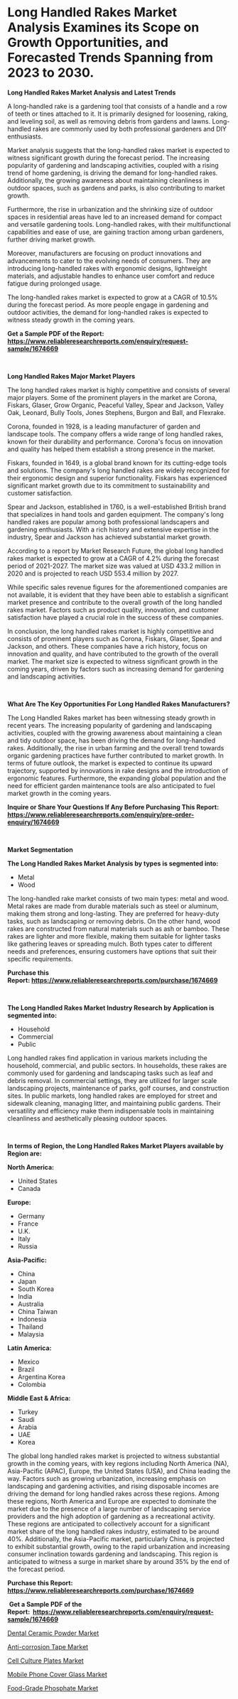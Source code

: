 <p><h1>Long Handled Rakes Market Analysis Examines its Scope on Growth Opportunities, and Forecasted Trends Spanning from 2023 to 2030.</h1></p><p><strong>Long Handled Rakes Market Analysis and Latest Trends</strong></p>
<p><p>A long-handled rake is a gardening tool that consists of a handle and a row of teeth or tines attached to it. It is primarily designed for loosening, raking, and leveling soil, as well as removing debris from gardens and lawns. Long-handled rakes are commonly used by both professional gardeners and DIY enthusiasts.</p><p>Market analysis suggests that the long-handled rakes market is expected to witness significant growth during the forecast period. The increasing popularity of gardening and landscaping activities, coupled with a rising trend of home gardening, is driving the demand for long-handled rakes. Additionally, the growing awareness about maintaining cleanliness in outdoor spaces, such as gardens and parks, is also contributing to market growth.</p><p>Furthermore, the rise in urbanization and the shrinking size of outdoor spaces in residential areas have led to an increased demand for compact and versatile gardening tools. Long-handled rakes, with their multifunctional capabilities and ease of use, are gaining traction among urban gardeners, further driving market growth.</p><p>Moreover, manufacturers are focusing on product innovations and advancements to cater to the evolving needs of consumers. They are introducing long-handled rakes with ergonomic designs, lightweight materials, and adjustable handles to enhance user comfort and reduce fatigue during prolonged usage.</p><p>The long-handled rakes market is expected to grow at a CAGR of 10.5% during the forecast period. As more people engage in gardening and outdoor activities, the demand for long-handled rakes is expected to witness steady growth in the coming years.</p></p>
<p><strong>Get a Sample PDF of the Report:&nbsp; <a href="https://www.reliableresearchreports.com/enquiry/request-sample/1674669">https://www.reliableresearchreports.com/enquiry/request-sample/1674669</a></strong></p>
<p>&nbsp;</p>
<p><strong>Long Handled Rakes Major Market Players</strong></p>
<p><p>The long handled rakes market is highly competitive and consists of several major players. Some of the prominent players in the market are Corona, Fiskars, Glaser, Grow Organic, Peaceful Valley, Spear and Jackson, Valley Oak, Leonard, Bully Tools, Jones Stephens, Burgon and Ball, and Flexrake.</p><p>Corona, founded in 1928, is a leading manufacturer of garden and landscape tools. The company offers a wide range of long handled rakes, known for their durability and performance. Corona's focus on innovation and quality has helped them establish a strong presence in the market.</p><p>Fiskars, founded in 1649, is a global brand known for its cutting-edge tools and solutions. The company's long handled rakes are widely recognized for their ergonomic design and superior functionality. Fiskars has experienced significant market growth due to its commitment to sustainability and customer satisfaction.</p><p>Spear and Jackson, established in 1760, is a well-established British brand that specializes in hand tools and garden equipment. The company's long handled rakes are popular among both professional landscapers and gardening enthusiasts. With a rich history and extensive expertise in the industry, Spear and Jackson has achieved substantial market growth.</p><p>According to a report by Market Research Future, the global long handled rakes market is expected to grow at a CAGR of 4.2% during the forecast period of 2021-2027. The market size was valued at USD 433.2 million in 2020 and is projected to reach USD 553.4 million by 2027.</p><p>While specific sales revenue figures for the aforementioned companies are not available, it is evident that they have been able to establish a significant market presence and contribute to the overall growth of the long handled rakes market. Factors such as product quality, innovation, and customer satisfaction have played a crucial role in the success of these companies.</p><p>In conclusion, the long handled rakes market is highly competitive and consists of prominent players such as Corona, Fiskars, Glaser, Spear and Jackson, and others. These companies have a rich history, focus on innovation and quality, and have contributed to the growth of the overall market. The market size is expected to witness significant growth in the coming years, driven by factors such as increasing demand for gardening and landscaping activities.</p></p>
<p>&nbsp;</p>
<p><strong>What Are The Key Opportunities For Long Handled Rakes Manufacturers?</strong></p>
<p><p>The Long Handled Rakes market has been witnessing steady growth in recent years. The increasing popularity of gardening and landscaping activities, coupled with the growing awareness about maintaining a clean and tidy outdoor space, has been driving the demand for long-handled rakes. Additionally, the rise in urban farming and the overall trend towards organic gardening practices have further contributed to market growth. In terms of future outlook, the market is expected to continue its upward trajectory, supported by innovations in rake designs and the introduction of ergonomic features. Furthermore, the expanding global population and the need for efficient garden maintenance tools are also anticipated to fuel market growth in the coming years.</p></p>
<p><strong>Inquire or Share Your Questions If Any Before Purchasing This Report: <a href="https://www.reliableresearchreports.com/enquiry/pre-order-enquiry/1674669">https://www.reliableresearchreports.com/enquiry/pre-order-enquiry/1674669</a></strong></p>
<p>&nbsp;</p>
<p><strong>Market Segmentation</strong></p>
<p><strong>The Long Handled Rakes Market Analysis by types is segmented into:</strong></p>
<p><ul><li>Metal</li><li>Wood</li></ul></p>
<p><p>The long-handled rake market consists of two main types: metal and wood. Metal rakes are made from durable materials such as steel or aluminum, making them strong and long-lasting. They are preferred for heavy-duty tasks, such as landscaping or removing debris. On the other hand, wood rakes are constructed from natural materials such as ash or bamboo. These rakes are lighter and more flexible, making them suitable for lighter tasks like gathering leaves or spreading mulch. Both types cater to different needs and preferences, ensuring customers have options that suit their specific requirements.</p></p>
<p><strong>Purchase this Report:&nbsp;<a href="https://www.reliableresearchreports.com/purchase/1674669">https://www.reliableresearchreports.com/purchase/1674669</a></strong></p>
<p>&nbsp;</p>
<p><strong>The Long Handled Rakes Market Industry Research by Application is segmented into:</strong></p>
<p><ul><li>Household</li><li>Commercial</li><li>Public</li></ul></p>
<p><p>Long handled rakes find application in various markets including the household, commercial, and public sectors. In households, these rakes are commonly used for gardening and landscaping tasks such as leaf and debris removal. In commercial settings, they are utilized for larger scale landscaping projects, maintenance of parks, golf courses, and construction sites. In public markets, long handled rakes are employed for street and sidewalk cleaning, managing litter, and maintaining public gardens. Their versatility and efficiency make them indispensable tools in maintaining cleanliness and aesthetically pleasing outdoor spaces.</p></p>
<p>&nbsp;</p>
<p><strong>In terms of Region, the Long Handled Rakes Market Players available by Region are:</strong></p>
<p>
    <p> <strong> North America: </strong>
        <ul>
            <li>United States</li>
            <li>Canada</li>
        </ul>
        </p> 
    <p> <strong> Europe: </strong>
        <ul>
            <li>Germany</li>
            <li>France</li>
            <li>U.K.</li>
            <li>Italy</li>
            <li>Russia</li>
        </ul>
        </p> 
    <p> <strong> Asia-Pacific: </strong>
        <ul>
            <li>China</li>
            <li>Japan</li>
            <li>South Korea</li>
            <li>India</li>
            <li>Australia</li>
            <li>China Taiwan</li>
            <li>Indonesia</li>
            <li>Thailand</li>
            <li>Malaysia</li>
        </ul>
        </p> 
    <p> <strong> Latin America: </strong>
        <ul>
            <li>Mexico</li>
            <li>Brazil</li>
            <li>Argentina Korea</li>
            <li>Colombia</li>
        </ul>
        </p> 
    <p> <strong> Middle East & Africa: </strong>
        <ul>
            <li>Turkey</li>
            <li>Saudi</li>
            <li>Arabia</li>
            <li>UAE</li>
            <li>Korea</li>
        </ul>
    </p>
    </p>
<p><p>The global long handled rakes market is projected to witness substantial growth in the coming years, with key regions including North America (NA), Asia-Pacific (APAC), Europe, the United States (USA), and China leading the way. Factors such as growing urbanization, increasing emphasis on landscaping and gardening activities, and rising disposable incomes are driving the demand for long handled rakes across these regions. Among these regions, North America and Europe are expected to dominate the market due to the presence of a large number of landscaping service providers and the high adoption of gardening as a recreational activity. These regions are anticipated to collectively account for a significant market share of the long handled rakes industry, estimated to be around 40%. Additionally, the Asia-Pacific market, particularly China, is projected to exhibit substantial growth, owing to the rapid urbanization and increasing consumer inclination towards gardening and landscaping. This region is anticipated to witness a surge in market share by around 35% by the end of the forecast period.</p></p>
<p><strong>Purchase this Report: <a href="https://www.reliableresearchreports.com/purchase/1674669">https://www.reliableresearchreports.com/purchase/1674669</a></strong></p>
<p>&nbsp;<strong>Get a Sample PDF of the Report:&nbsp;&nbsp;<a href="https://www.reliableresearchreports.com/enquiry/request-sample/1674669">https://www.reliableresearchreports.com/enquiry/request-sample/1674669</a></strong></p>
<p><strong></strong></p>
<p><p><a href="https://www.linkedin.com/pulse/dental-ceramic-powder-market-size-share-global-analysis-h20bf/">Dental Ceramic Powder Market</a></p><p><a href="https://medium.com/@kimwalker82/anti-corrosion-tape-market-comprehensive-assessment-by-type-application-and-geography-a23b4a6e090a">Anti-corrosion Tape Market</a></p><p><a href="https://github.com/amonskiyk/Market-Research-Report-List-1/blob/main/cell-culture-plates-market.md">Cell Culture Plates Market</a></p><p><a href="https://github.com/gaydyna/Market-Research-Report-List-1/blob/main/mobile-phone-cover-glass-market.md">Mobile Phone Cover Glass Market</a></p><p><a href="https://medium.com/@oletawunsch/food-grade-phosphate-market-size-cagr-trends-2024-2030-8101afe98b4c">Food-Grade Phosphate Market</a></p></p>